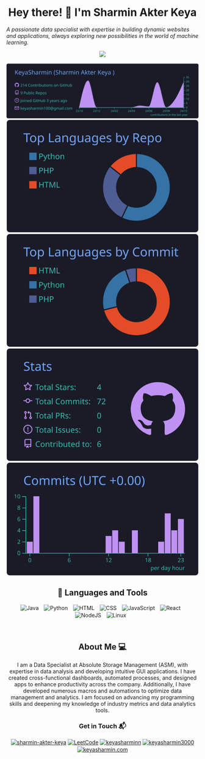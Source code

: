 <h1 align ="center"> Hey there! 👋 I'm Sharmin Akter Keya </h1>

*A passionate data specialist with expertise in building dynamic websites and applications, always exploring new possibilities in the world of machine learning.*

<div align="center">

![](https://komarev.com/ghpvc/?username=KeyaSharmin&color=blueviolet)

[![](https://raw.githubusercontent.com/KeyaSharmin/KeyaSharmin/master/profile-summary-card-output/tokyonight/0-profile-details.svg)](https://github.com/vn7n24fzkq/github-profile-summary-cards)
[![](https://raw.githubusercontent.com/KeyaSharmin/KeyaSharmin/master/profile-summary-card-output/tokyonight/1-repos-per-language.svg)](https://github.com/vn7n24fzkq/github-profile-summary-cards) 
[![](https://raw.githubusercontent.com/KeyaSharmin/KeyaSharmin/master/profile-summary-card-output/tokyonight/2-most-commit-language.svg)](https://github.com/vn7n24fzkq/github-profile-summary-cards)
[![](https://raw.githubusercontent.com/KeyaSharmin/KeyaSharmin/master/profile-summary-card-output/tokyonight/3-stats.svg)](https://github.com/vn7n24fzkq/github-profile-summary-cards) 
[![](https://raw.githubusercontent.com/KeyaSharmin/KeyaSharmin/master/profile-summary-card-output/tokyonight/4-productive-time.svg)](https://github.com/vn7n24fzkq/github-profile-summary-cards)

</div>

<h2 align = "center"> 🧰 Languages and Tools </h2>
<p align="center">
<img align="center" alt="Java" width="30px" style="padding-right:10px;" src="https://cdn.jsdelivr.net/gh/devicons/devicon/icons/java/java-original.svg"/>
<img align="center" alt="Python" width="30px" style="padding-right:10px;" src="https://cdn.jsdelivr.net/gh/devicons/devicon/icons/python/python-plain.svg" />
<img align="center" alt="HTML" width="30px" style="padding-right:10px;" src="https://cdn.jsdelivr.net/gh/devicons/devicon/icons/html5/html5-plain.svg" />
<img align="center" alt="CSS" width="30px" style="padding-right:10px;" src="https://cdn.jsdelivr.net/gh/devicons/devicon/icons/css3/css3-plain.svg" />
<img align="center" alt="JavaScript" width="30px" style="padding-right:10px;" src="https://cdn.jsdelivr.net/gh/devicons/devicon/icons/javascript/javascript-plain.svg" />
<img align="center" alt="React" width="30px" style="padding-right:10px;" src="https://cdn.jsdelivr.net/gh/devicons/devicon/icons/react/react-original.svg" />
<img align="center" alt="NodeJS" width="30px" style="padding-right:10px;" src="https://cdn.jsdelivr.net/gh/devicons/devicon/icons/nodejs/nodejs-original.svg" />
<img align="center" alt="Linux" width="30px" style="padding-right:10px;" src="https://cdn.jsdelivr.net/gh/devicons/devicon/icons/linux/linux-original.svg" />
</p>

</br>
<h2 align = "center"> About Me 💻 </h2>
<p align="center"> 
I am a Data Specialist at Absolute Storage Management (ASM), with expertise in data analysis and developing intuitive GUI applications. I have created cross-functional dashboards, automated processes, and designed apps to enhance productivity across the company. Additionally, I have developed numerous macros and automations to optimize data management and analytics. I am focused on advancing my programming skills and deepening my knowledge of industry metrics and data analytics tools.
</p>

<h3 align = "center"> Get in Touch 📬 </h3>
<div align = "center">
<a href="https://www.linkedin.com/in/sharmin-akter-keya/" target="blank"><img align="center" src="https://raw.githubusercontent.com/rahuldkjain/github-profile-readme-generator/master/src/images/icons/Social/linked-in-alt.svg" alt="sharmin-akter-keya" height="30" width="40" /></a>
<a href="https://leetcode.com/u/keyasharmin100/" target="blank"><img align="center" src="https://raw.githubusercontent.com/rahuldkjain/github-profile-readme-generator/master/src/images/icons/Social/leet-code.svg" alt="LeetCode" height="30" width="40" /></a>
<a href="https://www.facebook.com/keyasharminn" target="blank"><img align="center" src="https://raw.githubusercontent.com/rahuldkjain/github-profile-readme-generator/master/src/images/icons/Social/facebook.svg" alt="keyasharminn" height="30" width="40" /></a>
<a href="https://www.youtube.com/channel/UCIlaJXBYprPGPA8Qnx8-c8g" target="blank"><img align="center" src="https://raw.githubusercontent.com/rahuldkjain/github-profile-readme-generator/master/src/images/icons/Social/youtube.svg" alt="keyasharmin3000" height="30" width="40" /></a>
<a href="https://KeyaSharmin.github.io" target="blank"><img align="center" src="https://raw.githubusercontent.com/rahuldkjain/github-profile-readme-generator/master/src/images/icons/Social/rss.svg" alt="keyasharmin.com" height="30" width="40" /></a>
</div>
